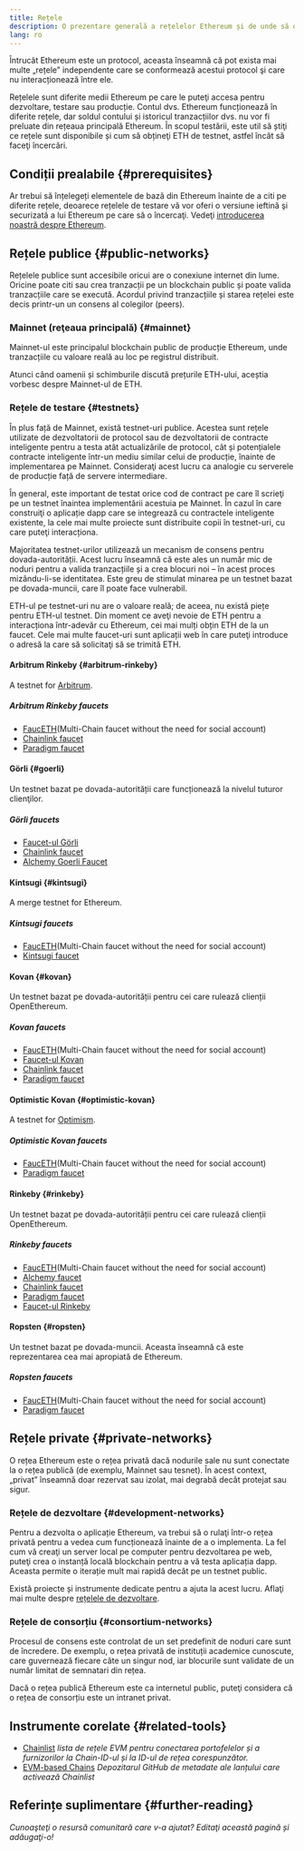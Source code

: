 ```yaml
---
title: Rețele
description: O prezentare generală a rețelelor Ethereum și de unde să obţineţi ether (ETH) de testnet pentru a vă testa aplicaţia.
lang: ro
---
```


Întrucât Ethereum este un protocol, aceasta înseamnă că pot exista mai multe „rețele” independente care se conformează acestui protocol şi care nu interacționează între ele.

Rețelele sunt diferite medii Ethereum pe care le puteţi accesa pentru dezvoltare, testare sau producție. Contul dvs. Ethereum funcționează în diferite rețele, dar soldul contului și istoricul tranzacțiilor dvs. nu vor fi preluate din rețeaua principală Ethereum. În scopul testării, este util să știţi ce rețele sunt disponibile și cum să obțineţi ETH de testnet, astfel încât să faceţi încercări.

## Condiții prealabile \{#prerequisites}

Ar trebui să înțelegeți elementele de bază din Ethereum înainte de a citi pe diferite rețele, deoarece rețelele de testare vă vor oferi o versiune ieftină şi securizată a lui Ethereum pe care să o încercaţi. Vedeţi [introducerea noastră despre Ethereum](/developers/docs/intro-to-ethereum/).

## Rețele publice \{#public-networks}

Rețelele publice sunt accesibile oricui are o conexiune internet din lume. Oricine poate citi sau crea tranzacții pe un blockchain public și poate valida tranzacțiile care se execută. Acordul privind tranzacțiile și starea rețelei este decis printr-un un consens al colegilor (peers).

### Mainnet (reţeaua principală) \{#mainnet}

Mainnet-ul este principalul blockchain public de producție Ethereum, unde tranzacțiile cu valoare reală au loc pe registrul distribuit.

Atunci când oamenii și schimburile discută prețurile ETH-ului, aceștia vorbesc despre Mainnet-ul de ETH.

### Rețele de testare \{#testnets}

În plus față de Mainnet, există testnet-uri publice. Acestea sunt rețele utilizate de dezvoltatorii de protocol sau de dezvoltatorii de contracte inteligente pentru a testa atât actualizările de protocol, cât și potențialele contracte inteligente într-un mediu similar celui de producție, înainte de implementarea pe Mainnet. Consideraţi acest lucru ca analogie cu serverele de producție față de servere intermediare.

În general, este important de testat orice cod de contract pe care îl scrieţi pe un testnet înaintea implementării acestuia pe Mainnet. În cazul în care construiţi o aplicație dapp care se integrează cu contractele inteligente existente, la cele mai multe proiecte sunt distribuite copii în testnet-uri, cu care puteţi interacționa.

Majoritatea testnet-urilor utilizează un mecanism de consens pentru dovada-autorității. Acest lucru înseamnă că este ales un număr mic de noduri pentru a valida tranzacțiile și a crea blocuri noi – în acest proces mizându-li-se identitatea. Este greu de stimulat minarea pe un testnet bazat pe dovada-muncii, care îl poate face vulnerabil.

ETH-ul pe testnet-uri nu are o valoare reală; de aceea, nu există piețe pentru ETH-ul testnet. Din moment ce aveţi nevoie de ETH pentru a interacționa într-adevăr cu Ethereum, cei mai mulți obțin ETH de la un faucet. Cele mai multe faucet-uri sunt aplicații web în care puteţi introduce o adresă la care să solicitaţi să se trimită ETH.

#### Arbitrum Rinkeby \{#arbitrum-rinkeby}

A testnet for [Arbitrum](https://arbitrum.io/).

##### Arbitrum Rinkeby faucets

- [FaucETH](https://fauceth.komputing.org)(Multi-Chain faucet without the need for social account)
- [Chainlink faucet](https://faucets.chain.link/)
- [Paradigm faucet](https://faucet.paradigm.xyz/)

#### Görli \{#goerli}

Un testnet bazat pe dovada-autorității care funcționează la nivelul tuturor clienţilor.

##### Görli faucets

- [Faucet-ul Görli](https://faucet.goerli.mudit.blog/)
- [Chainlink faucet](https://faucets.chain.link/)
- [Alchemy Goerli Faucet](https://goerlifaucet.com/)

#### Kintsugi \{#kintsugi}

A merge testnet for Ethereum.

##### Kintsugi faucets

- [FaucETH](https://fauceth.komputing.org)(Multi-Chain faucet without the need for social account)
- [Kintsugi faucet](https://faucet.kintsugi.themerge.dev/)

#### Kovan \{#kovan}

Un testnet bazat pe dovada-autorității pentru cei care rulează clienții OpenEthereum.

##### Kovan faucets

- [FaucETH](https://fauceth.komputing.org)(Multi-Chain faucet without the need for social account)
- [Faucet-ul Kovan](https://faucet.kovan.network/)
- [Chainlink faucet](https://faucets.chain.link/)
- [Paradigm faucet](https://faucet.paradigm.xyz/)

#### Optimistic Kovan \{#optimistic-kovan}

A testnet for [Optimism](https://www.optimism.io/).

##### Optimistic Kovan faucets

- [FaucETH](https://fauceth.komputing.org)(Multi-Chain faucet without the need for social account)
- [Paradigm faucet](https://faucet.paradigm.xyz/)

#### Rinkeby \{#rinkeby}

Un testnet bazat pe dovada-autorității pentru cei care rulează clienții OpenEthereum.

##### Rinkeby faucets

- [FaucETH](https://fauceth.komputing.org)(Multi-Chain faucet without the need for social account)
- [Alchemy faucet](https://RinkebyFaucet.com)
- [Chainlink faucet](https://faucets.chain.link/)
- [Paradigm faucet](https://faucet.paradigm.xyz/)
- [Faucet-ul Rinkeby](https://faucet.rinkeby.io/)

#### Ropsten \{#ropsten}

Un testnet bazat pe dovada-muncii. Aceasta înseamnă că este reprezentarea cea mai apropiată de Ethereum.

##### Ropsten faucets

- [FaucETH](https://fauceth.komputing.org)(Multi-Chain faucet without the need for social account)
- [Paradigm faucet](https://faucet.paradigm.xyz/)

## Rețele private \{#private-networks}

O rețea Ethereum este o rețea privată dacă nodurile sale nu sunt conectate la o rețea publică (de exemplu, Mainnet sau tesnet). În acest context, „privat” înseamnă doar rezervat sau izolat, mai degrabă decât protejat sau sigur.

### Rețele de dezvoltare \{#development-networks}

Pentru a dezvolta o aplicație Ethereum, va trebui să o rulaţi într-o rețea privată pentru a vedea cum funcționează înainte de a o implementa. La fel cum vă creaţi un server local pe computer pentru dezvoltarea pe web, puteţi crea o instanță locală blockchain pentru a vă testa aplicația dapp. Aceasta permite o iterație mult mai rapidă decât pe un testnet public.

Există proiecte și instrumente dedicate pentru a ajuta la acest lucru. Aflaţi mai multe despre [rețelele de dezvoltare](/developers/docs/development-networks/).

### Rețele de consorțiu \{#consortium-networks}

Procesul de consens este controlat de un set predefinit de noduri care sunt de încredere. De exemplu, o rețea privată de instituții academice cunoscute, care guvernează fiecare câte un singur nod, iar blocurile sunt validate de un număr limitat de semnatari din rețea.

Dacă o rețea publică Ethereum este ca internetul public, puteţi considera că o rețea de consorțiu este un intranet privat.

## Instrumente corelate \{#related-tools}

- [Chainlist](https://chainlist.org/) _lista de rețele EVM pentru conectarea portofelelor și a furnizorilor la Chain-ID-ul și la ID-ul de rețea corespunzător._
- [EVM-based Chains](https://github.com/ethereum-lists/chains) _Depozitarul GitHub de metadate ale lanțului care activează Chainlist_

## Referințe suplimentare \{#further-reading}

_Cunoaşteţi o resursă comunitară care v-a ajutat? Editaţi această pagină și adăugaţi-o!_

